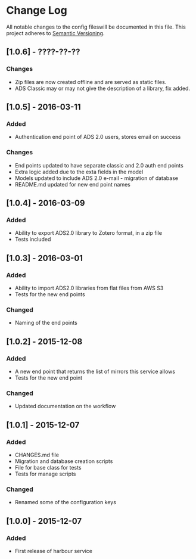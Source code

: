 # Change Log
All notable changes to the config fileswill be documented in this file.
This project adheres to [Semantic Versioning](http://semver.org/).

## [1.0.6] - ????-??-??

### Changes
  
  * Zip files are now created offline and are served as static files.
  * ADS Classic may or may not give the description of a library, fix added.

## [1.0.5] - 2016-03-11
### Added

  * Authentication end point of ADS 2.0 users, stores email on success

### Changes

  * End points updated to have separate classic and 2.0 auth end points
  * Extra logic added due to the exta fields in the model
  * Models updated to include ADS 2.0 e-mail - migration of database
  * README.md updated for new end point names

## [1.0.4] - 2016-03-09
### Added
  
  * Ability to export ADS2.0 library to Zotero format, in a zip file
  * Tests included

## [1.0.3] - 2016-03-01
### Added

  * Ability to import ADS2.0 libraries from flat files from AWS S3
  * Tests for the new end points

### Changed
  * Naming of the end points

## [1.0.2] - 2015-12-08
### Added

  * A new end point that returns the list of mirrors this service allows
  * Tests for the new end point

### Changed

  * Updated documentation on the workflow

## [1.0.1] - 2015-12-07
### Added

  * CHANGES.md file
  * Migration and database creation scripts
  * File for base class for tests
  * Tests for manage scripts

### Changed

  * Renamed some of the configuration keys

## [1.0.0] - 2015-12-07
### Added

  * First release of harbour service



